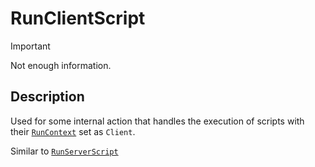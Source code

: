 # RunClientScript

> [!IMPORTANT]
> Not enough information.

## Description
Used for some internal action that handles the execution of scripts with their [`RunContext`](https://create.roblox.com/docs/reference/engine/enums/RunContext) set as `Client`.

Similar to [`RunServerScript`](RunServerScript.md)
